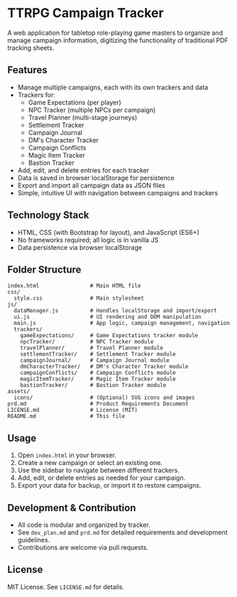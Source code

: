 # TTRPG Campaign Tracker

A web application for tabletop role-playing game masters to organize and manage campaign information, digitizing the functionality of traditional PDF tracking sheets.

## Features
- Manage multiple campaigns, each with its own trackers and data
- Trackers for:
  - Game Expectations (per player)
  - NPC Tracker (multiple NPCs per campaign)
  - Travel Planner (multi-stage journeys)
  - Settlement Tracker
  - Campaign Journal
  - DM's Character Tracker
  - Campaign Conflicts
  - Magic Item Tracker
  - Bastion Tracker
- Add, edit, and delete entries for each tracker
- Data is saved in browser localStorage for persistence
- Export and import all campaign data as JSON files
- Simple, intuitive UI with navigation between campaigns and trackers

## Technology Stack
- HTML, CSS (with Bootstrap for layout), and JavaScript (ES6+)
- No frameworks required; all logic is in vanilla JS
- Data persistence via browser localStorage

## Folder Structure
```
index.html                # Main HTML file
css/
  style.css               # Main stylesheet
js/
  dataManager.js          # Handles localStorage and import/export
  ui.js                   # UI rendering and DOM manipulation
  main.js                 # App logic, campaign management, navigation
  trackers/
    gameExpectations/     # Game Expectations tracker module
    npcTracker/           # NPC Tracker module
    travelPlanner/        # Travel Planner module
    settlementTracker/    # Settlement Tracker module
    campaignJournal/      # Campaign Journal module
    dmCharacterTracker/   # DM's Character Tracker module
    campaignConflicts/    # Campaign Conflicts module
    magicItemTracker/     # Magic Item Tracker module
    bastionTracker/       # Bastion Tracker module
assets/
  icons/                  # (Optional) SVG icons and images
prd.md                    # Product Requirements Document
LICENSE.md                # License (MIT)
README.md                 # This file
```

## Usage
1. Open `index.html` in your browser.
2. Create a new campaign or select an existing one.
3. Use the sidebar to navigate between different trackers.
4. Add, edit, or delete entries as needed for your campaign.
5. Export your data for backup, or import it to restore campaigns.

## Development & Contribution
- All code is modular and organized by tracker.
- See `dev_plan.md` and `prd.md` for detailed requirements and development guidelines.
- Contributions are welcome via pull requests.

## License
MIT License. See `LICENSE.md` for details.
